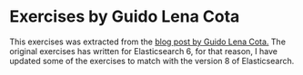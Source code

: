 # Exercises by Guido Lena Cota

This exercises was extracted from the [blog post by Guido Lena Cota.](https://kreuzwerker.de/en) The original exercises has written for Elasticsearch 6, for that reason, I have updated some of the exercises to match with the version 8 of Elasticsearch.
